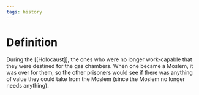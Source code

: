 ```yaml
---
tags: history
---
```


# Definition

During the [[Holocaust]], the ones who were no longer work-capable that they were destined for the gas chambers. When one became a Moslem, it was over for them, so the other prisoners would see if there was anything of value they could take from the Moslem (since the Moslem no longer needs anything).
